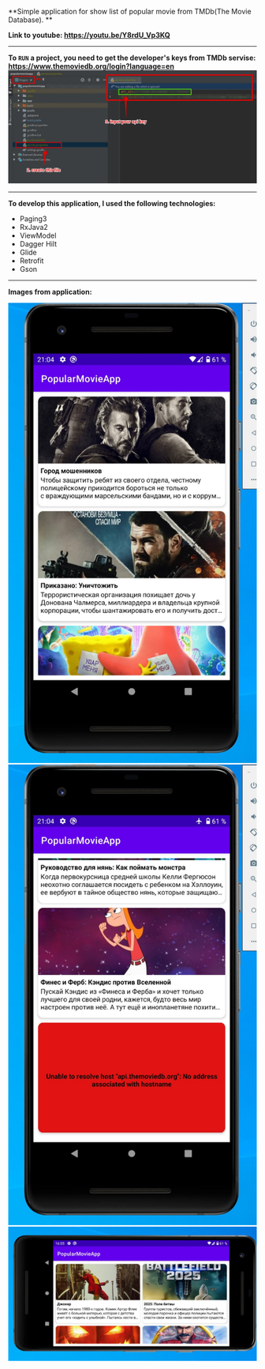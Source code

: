 **Simple application for show list of popular movie from TMDb(The Movie Database). **

**Link to youtube: https://youtu.be/Y8rdU_Vp3KQ**

---

**To `RUN` a project, you need to get the developer's keys from TMDb servise: https://www.themoviedb.org/login?language=en**
![Add secret key to project](/app/src/main/assets/aa.jpg)

---

**To develop this application, I used the following technologies:**

- Paging3
- RxJava2
- ViewModel
- Dagger Hilt
- Glide
- Retrofit
- Gson


---

**Images from application:**

![Popular movie list](/app/src/main/assets/bb.jpg)
![Error item](/app/src/main/assets/cc.jpg)
![Landscape mode](/app/src/main/assets/dd.jpg)